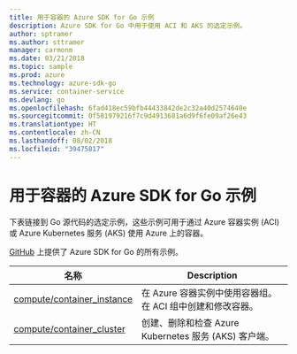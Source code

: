 ```yaml
---
title: 用于容器的 Azure SDK for Go 示例
description: Azure SDK for Go 中用于使用 ACI 和 AKS 的选定示例。
author: sptramer
ms.author: sttramer
manager: carmonm
ms.date: 03/21/2018
ms.topic: sample
ms.prod: azure
ms.technology: azure-sdk-go
ms.service: container-service
ms.devlang: go
ms.openlocfilehash: 6fad418ec59bfb44433842de2c32a40d2574640e
ms.sourcegitcommit: 0f581979216f7c9d4913681a6d9f6fe09af26e43
ms.translationtype: HT
ms.contentlocale: zh-CN
ms.lasthandoff: 08/02/2018
ms.locfileid: "39475817"
---
```

# <a name="azure-sdk-for-go-samples-for-containers"></a>用于容器的 Azure SDK for Go 示例

下表链接到 Go 源代码的选定示例，这些示例可用于通过 Azure 容器实例 (ACI) 或 Azure Kubernetes 服务 (AKS) 使用 Azure 上的容器。 

[GitHub](https://github.com/Azure-Samples/azure-sdk-for-go-samples) 上提供了 Azure SDK for Go 的所有示例。

| 名称 | Description |
|------|-------------|
| [compute/container_instance](https://github.com/Azure-Samples/azure-sdk-for-go-samples/blob/master/compute/container_instance.go) | 在 Azure 容器实例中使用容器组。 在 ACI 组中创建和修改容器。 |
| [compute/container_cluster](https://github.com/Azure-Samples/azure-sdk-for-go-samples/blob/master/compute/container_cluster.go) | 创建、删除和检查 Azure Kubernetes 服务 (AKS) 客户端。 |
